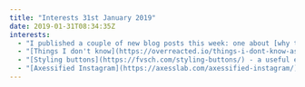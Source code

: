 ```yaml
---
title: "Interests 31st January 2019"
date: 2019-01-31T08:34:35Z
interests:
  - "I published a couple of new blog posts this week: one about [why to write blog posts for yourself first](/blog/2019-01-23-write-a-blog-post-for-yourself-first/) and another about [how to prevent the paste function in form fields](/blog/2019-01-30-preventing-paste-input/). The latter has already got quite a few strongly-opinionated comments on dev.to where I cross-post."
  - "[Things I don't know](https://overreacted.io/things-i-dont-know-as-of-2018/) by Dan Abramov - a refreshingly brave post from the creator of React reminding us that nobody knows it all."
  - "[Styling buttons](https://fvsch.com/styling-buttons/) - a useful explanation of how to style buttons as links and vice versa."
  - "[Axessified Instagram](https://axesslab.com/axessified-instagram/) - it's really positive that you can now add alt-text to your Instagram images. Here Axess Lab add some ways that Instagram can make their app more accessible."
---
```

